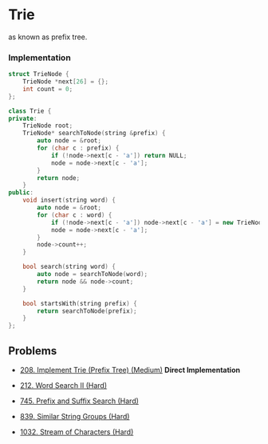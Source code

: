 # Trie

as known as prefix tree.

### Implementation

```cpp
struct TrieNode {
    TrieNode *next[26] = {};
    int count = 0;
};

class Trie {
private:
    TrieNode root;
    TrieNode* searchToNode(string &prefix) {
        auto node = &root;
        for (char c : prefix) {
            if (!node->next[c - 'a']) return NULL;
            node = node->next[c - 'a'];
        }
        return node;
    }
public:
    void insert(string word) {
        auto node = &root;
        for (char c : word) {
            if (!node->next[c - 'a']) node->next[c - 'a'] = new TrieNode();
            node = node->next[c - 'a'];
        }
        node->count++;
    }

    bool search(string word) {
        auto node = searchToNode(word);
        return node && node->count;
    }

    bool startsWith(string prefix) {
        return searchToNode(prefix);
    }
};
```

## Problems

* [208. Implement Trie (Prefix Tree) (Medium)](https://leetcode.com/problems/implement-trie-prefix-tree/) **Direct Implementation**

* [212. Word Search II \(Hard\)](https://leetcode.com/problems/word-search-ii/)
* [745. Prefix and Suffix Search (Hard)](https://leetcode.com/problems/prefix-and-suffix-search/)
* [839. Similar String Groups (Hard)](https://leetcode.com/problems/similar-string-groups/)
* [1032. Stream of Characters (Hard)](https://leetcode.com/problems/stream-of-characters/)